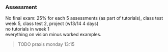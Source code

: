 ### Assessment
No final exam: 25% for each 5 assessments (as part of tutorials), class test week
5, class test 2, project (w13/14 4 days)  
no tutorials in week 1  
everything on vision minus worked examples.  
>TODO praxis monday 13:15


